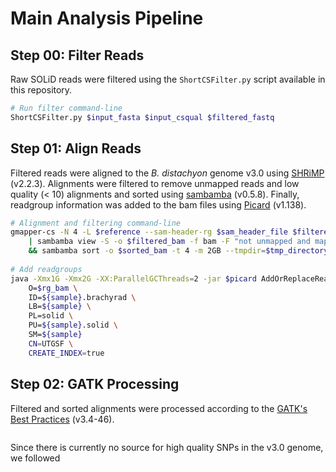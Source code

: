 # Main Analysis Pipeline

## Step 00: Filter Reads

Raw SOLiD reads were filtered using the `ShortCSFilter.py` script available in this repository.

```bash
# Run filter command-line
ShortCSFilter.py $input_fasta $input_csqual $filtered_fastq
```

## Step 01: Align Reads

Filtered reads were aligned to the _B. distachyon_ genome v3.0 using [SHRiMP](http://compbio.cs.toronto.edu/shrimp/) (v2.2.3).
Alignments were filtered to remove unmapped reads and low quality (< 10) alignments and sorted using [sambamba](http://lomereiter.github.io/sambamba/)
(v0.5.8). Finally, readgroup information was added to the bam files using [Picard](http://broadinstitute.github.io/picard/) (v1.138).

```bash
# Alignment and filtering command-line
gmapper-cs -N 4 -L $reference --sam-header-rg $sam_header_file $filtered_fastq \
    | sambamba view -S -o $filtered_bam -f bam -F "not unmapped and mapping_quality > 10" /dev/stdin \
    && sambamba sort -o $sorted_bam -t 4 -m 2GB --tmpdir=$tmp_directory $filtered.bam
    
# Add readgroups
java -Xmx1G -Xmx2G -XX:ParallelGCThreads=2 -jar $picard AddOrReplaceReadGroups I=$sorted_bam \
    O=$rg_bam \
    ID=${sample}.brachyrad \
    LB=${sample} \
    PL=solid \
    PU=${sample}.solid \
    SM=${sample}
    CN=UTGSF \
    CREATE_INDEX=true
```

## Step 02: GATK Processing

Filtered and sorted alignments were processed according to the 
[GATK's Best Practices](https://www.broadinstitute.org/gatk/guide/best-practices.php) (v3.4-46). 

```

```

Since there is currently
no source for high quality SNPs in the v3.0 genome, we followed 

